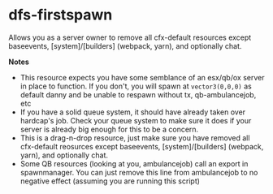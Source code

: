 # dfs-firstspawn
Allows you as a server owner to remove all cfx-default resources except baseevents, [system]/[builders] (webpack, yarn), and optionally chat.

**Notes**
- This resource expects you have some semblance of an esx/qb/ox server in place to function. If you don't, you will spawn at `vector3(0,0,0)` as default danny and be unable to respawn without tx, qb-ambulancejob, etc
- If you have a solid queue system, it should have already taken over hardcap's job. Check your queue system to make sure it does if your server is already big enough for this to be a concern.
- This is a drag-n-drop resource, just make sure you have removed all cfx-default reosurces except baseevents, [system]/[builders] (webpack, yarn), and optionally chat.
- Some QB resources (looking at you, ambulancejob) call an export in spawnmanager. You can just remove this line from ambulancejob to no negative effect (assuming you are running this script)
